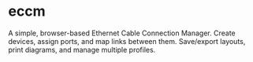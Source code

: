 # eccm
A simple, browser-based Ethernet Cable Connection Manager. Create devices, assign ports, and map links between them. Save/export layouts, print diagrams, and manage multiple profiles.
